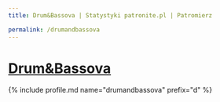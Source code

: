 ```yaml
---
title: Drum&Bassova | Statystyki patronite.pl | Patromierz

permalink: /drumandbassova
---
```


# [Drum&Bassova](https://patronite.pl/drumandbassova)

{% include profile.md name="drumandbassova" prefix="d" %}
